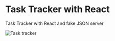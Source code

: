 # Task Tracker with React

Task Tracker with React and fake JSON server

![Task tracker](https://imgur.com/ATBeW3T.gif)
